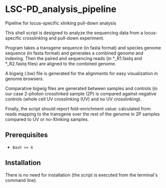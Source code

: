 # LSC-PD_analysis_pipeline
Pipeline for locus-specific xlinking pull-down analysis

This shell script is designed to analyze the sequencing data from a locus-specific crosslinking and pull-down experiment.

Program takes a transgene sequence (in fasta format) and species genome sequence (in fasta format) and generates a combined genome and indexing.
Then the paired and sequencing reads (in *_R1.fastq and *_R2.fastq files) are aligned to the combined genome.

A bigwig (.bw) file is generated for the alignments for easy visualization in genome browsers.

Comparative bigwig files are generated between samples and controls (in our case 2-photon crosslinked sample (2P) is compared against negative controls (whole cell UV crosslinking (UV) and no UV crosslinking).

Finally, the script should report fold-enrichment value: calculated from reads mapping to the transgene over the rest of the genome in 2P samples compared to UV or no-Xlinking samples.


## Prerequisites

* `Bash >= 4`

## Installation

There is no need for installation (the script is executed from the terminal's command line).
